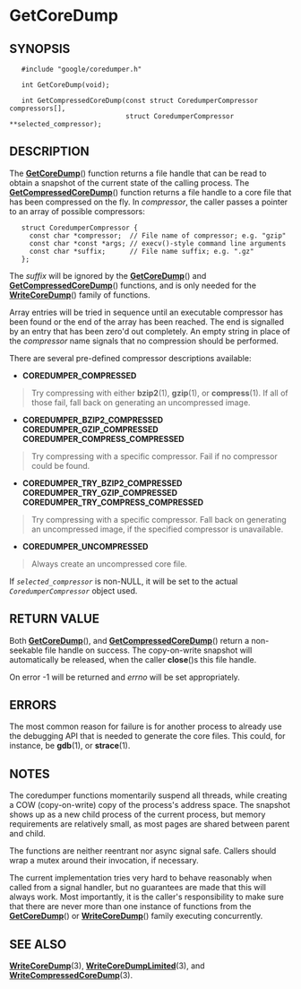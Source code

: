 # GetCoreDump #

## SYNOPSIS ##

```
   #include "google/coredumper.h"

   int GetCoreDump(void);

   int GetCompressedCoreDump(const struct CoredumperCompressor compressors[],
                             struct CoredumperCompressor **selected_compressor);
```

## DESCRIPTION ##

The **[GetCoreDump](GetCoreDump.md)**() function returns a file handle that can be read to obtain a snapshot of the current state of the calling process. The **[GetCompressedCoreDump](GetCoreDump.md)**() function returns a file handle to a core file that has been compressed on the fly. In _compressor_, the caller passes a pointer to an array of possible compressors:

```
   struct CoredumperCompressor {
     const char *compressor;  // File name of compressor; e.g. "gzip"
     const char *const *args; // execv()-style command line arguments
     const char *suffix;      // File name suffix; e.g. ".gz"
   };
```

The _suffix_ will be ignored by the **[GetCoreDump](GetCoreDump.md)**() and **[GetCompressedCoreDump](GetCoreDump.md)**() functions, and is only needed for the **[WriteCoreDump](WriteCoreDump.md)**() family of functions.

Array entries will be tried in sequence until an executable compressor has been found or the end of the array has been reached. The end is signalled by an entry that has been zero'd out completely. An empty string in place of the _compressor_ name signals that no compression should be performed.

There are several pre-defined compressor descriptions available:

  * **COREDUMPER\_COMPRESSED**

> Try compressing with either **bzip2**(1), **gzip**(1), or **compress**(1). If all of those fail, fall back on generating an uncompressed image.

  * **COREDUMPER\_BZIP2\_COMPRESSED** **COREDUMPER\_GZIP\_COMPRESSED** **COREDUMPER\_COMPRESS\_COMPRESSED**

> Try compressing with a specific compressor. Fail if no compressor could be found.

  * **COREDUMPER\_TRY\_BZIP2\_COMPRESSED** **COREDUMPER\_TRY\_GZIP\_COMPRESSED** **COREDUMPER\_TRY\_COMPRESS\_COMPRESSED**

> Try compressing with a specific compressor. Fall back on generating an uncompressed image, if the specified compressor is unavailable.

  * **COREDUMPER\_UNCOMPRESSED**

> Always create an uncompressed core file.

If _`selected_compressor`_ is non-NULL, it will be set to the actual _`CoredumperCompressor`_ object used.

## RETURN VALUE ##

Both **[GetCoreDump](GetCoreDump.md)**(), and **[GetCompressedCoreDump](GetCoreDump.md)**() return a non-seekable file handle on success. The copy-on-write snapshot will automatically be released, when the caller **close**()s this file handle.

On error -1 will be returned and _errno_ will be set appropriately.

## ERRORS ##

The most common reason for failure is for another process to already use the debugging API that is needed to generate the core files. This could, for instance, be **gdb**(1), or **strace**(1).

## NOTES ##

The coredumper functions momentarily suspend all threads, while creating a COW (copy-on-write) copy of the process's address space. The snapshot shows up as a new child process of the current process, but memory requirements are relatively small, as most pages are shared between parent and child.

The functions are neither reentrant nor async signal safe. Callers should wrap a mutex around their invocation, if necessary.

The current implementation tries very hard to behave reasonably when called from a signal handler, but no guarantees are made that this will always work. Most importantly, it is the caller's responsibility to make sure that there are never more than one instance of functions from the **[GetCoreDump](GetCoreDump.md)**() or **[WriteCoreDump](WriteCoreDump.md)**() family executing concurrently.

## SEE ALSO ##

**[WriteCoreDump](WriteCoreDump.md)**(3), **[WriteCoreDumpLimited](WriteCoreDump.md)**(3), and **[WriteCompressedCoreDump](WriteCoreDump.md)**(3).